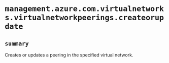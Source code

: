 # `management.azure.com.virtualnetworks.virtualnetworkpeerings.createorupdate`

## `summary`
Creates or updates a peering in the specified virtual network.


